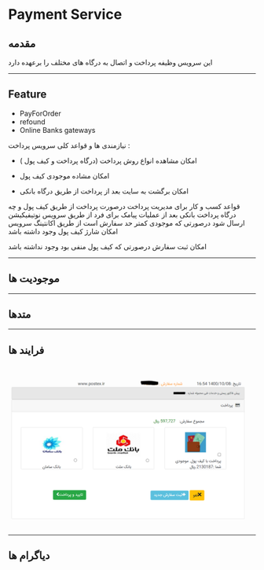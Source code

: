 # Payment Service

## مقدمه

این سرویس وظیفه پرداخت و اتصال به درگاه  های مختلف را برعهده دارد  

---

## Feature

- PayForOrder
- refound
- Online Banks  gateways

نیازمندی ها و قواعد کلی سرویس پرداخت :

- امکان مشاهده انواع روش پرداخت (درگاه پرداخت و کیف پول )

- امکان مشاده موجودی کیف پول 
- امکان برگشت به سایت بعد از پرداخت از طریق درگاه بانکی 

قواعد کسب و کار برای مدیریت پرداخت
درصورت پرداخت از طریق کیف پول و چه درگاه پرداخت بانکی بعد از عملیات پیامک برای فرد از طریق سرویس نوتیفیکیشن ارسال شود
درصورتی که موجودی کمتر حد سفارش است از طریق اکانتینگ سرویس امکان شارژ کیف پول وجود داشته باشد 

امکان ثبت سفارش درصورتی که کیف پول منفی بود وجود نداشته باشد

---

## موجودیت ها

---

## متدها

---

## فرایند ها 

![pay](imgs/pay.PNG)

---

## دیاگرام ها